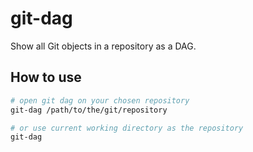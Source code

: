 # git-dag

Show all Git objects in a repository as a DAG.

## How to use

```bash
# open git dag on your chosen repository
git-dag /path/to/the/git/repository

# or use current working directory as the repository
git-dag
```

